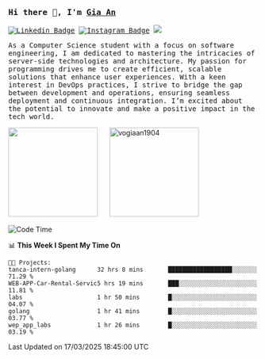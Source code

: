 ### <samp>Hi there 👋, I'm <a href="https://www.linkedin.com/in/vogiaan1904/" target="_blank">Gia An</a></samp>

<samp> [![Linkedin Badge](https://img.shields.io/badge/-LinkedIn-0e76a8?style=flat-square&logo=Linkedin&logoColor=white)](https://linkedin.com/in/vogiaan1904)
[![Instagram Badge](https://img.shields.io/badge/-Instagram-e4405f?style=flat-square&logo=Instagram&logoColor=white)](https://instagram.com/_.ja.ann_/) ![](https://komarev.com/ghpvc/?username=vogiaan1904&style=flat-square&base=100)</samp> 

<samp>As a Computer Science student with a focus on software engineering, I am dedicated to mastering the intricacies of server-side technologies and architecture. My passion for programming drives me to create efficient, scalable solutions that enhance user experiences. With a keen interest in DevOps practices, I strive to bridge the gap between development and operations, ensuring seamless deployment and continuous integration. I’m excited about the potential to innovate and make a positive impact in the tech world.</samp>



<div>
  <img height="180em" src="https://github-readme-stats.vercel.app/api/top-langs/?username=vogiaan1904&show_icons=true&hide_border=true&layout=compact&langs_count=10&theme=transparent&include_orgs=true"/>
  &nbsp;&nbsp;&nbsp;&nbsp;
  <img height="180em" src="https://github-readme-stats.vercel.app/api?username=vogiaan1904&show_icons=true&hide_border=true&&count_private=true&include_all_commits=true&theme=transparent&locale=en" alt="vogiaan1904" />
</div>






<!--START_SECTION:waka-->
![Code Time](http://img.shields.io/badge/Code%20Time-589%20hrs%206%20mins-blue)

📊 **This Week I Spent My Time On** 

```text
🐱‍💻 Projects: 
tanca-intern-golang      32 hrs 8 mins       ██████████████████░░░░░░░   71.29 % 
WEB-APP-Car-Rental-Servic5 hrs 19 mins       ███░░░░░░░░░░░░░░░░░░░░░░   11.81 % 
labs                     1 hr 50 mins        █░░░░░░░░░░░░░░░░░░░░░░░░   04.07 % 
golang                   1 hr 41 mins        █░░░░░░░░░░░░░░░░░░░░░░░░   03.77 % 
wep_app_labs             1 hr 26 mins        █░░░░░░░░░░░░░░░░░░░░░░░░   03.19 % 
```


 Last Updated on 17/03/2025 18:45:00 UTC
<!--END_SECTION:waka-->
